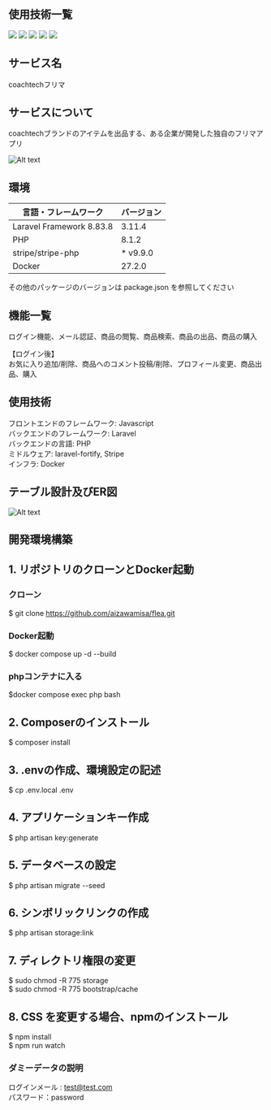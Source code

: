 <div id="top"></div>

## 使用技術一覧
<p style="display: inline">
  <!-- フロントエンドのフレームワーク一覧 -->
<img src="https://img.shields.io/badge/-Javascript-F7DF1E.svg?logo=javascript&style=plastic">
  <!-- バックエンドのフレームワーク一覧 -->
  <img src="https://img.shields.io/badge/-Laravel-E74430.svg?logo=laravel&style=plastic">
  <!-- バックエンドの言語一覧 -->
 <img src="https://img.shields.io/badge/-Php-777BB4.svg?logo=php&style=plastic">
  <!-- ミドルウェア一覧 -->
 <img src="https://img.shields.io/badge/-Stripe-008CDD.svg?logo=stripe&style=plastic">
  <!-- インフラ一覧 -->
<img src="https://img.shields.io/badge/-Docker-1488C6.svg?logo=docker&style=plastic">
</p>

## サービス名

coachtechフリマ

## サービスについて

coachtechブランドのアイテムを出品する、ある企業が開発した独自のフリマアプリ

![Alt text](img/home.png)

## 環境

<!-- 言語、フレームワーク、ミドルウェア、インフラの一覧とバージョンを記載 -->

| 言語・フレームワーク        | バージョン  |
| ------------------------- | ---------- |
| Laravel Framework 8.83.8  | 3.11.4     |
| PHP                       | 8.1.2      |
| stripe/stripe-php         | * v9.9.0   |
| Docker                    | 27.2.0     |

その他のパッケージのバージョンは package.json を参照してください

## 機能一覧  
ログイン機能、メール認証、商品の閲覧、商品検索、商品の出品、商品の購入

【ログイン後】  
お気に入り追加/削除、商品へのコメント投稿/削除、プロフィール変更、商品出品、購入

## 使用技術
フロントエンドのフレームワーク: Javascript  
バックエンドのフレームワーク:  Laravel  
バックエンドの言語: PHP  
ミドルウェア: laravel-fortify, Stripe  
インフラ: Docker  

## テーブル設計及びER図
![Alt text](img/ER.png)

## 開発環境構築

## 1. リポジトリのクローンとDocker起動
### クローン
$ git clone https://github.com/aizawamisa/flea.git

### Docker起動
$ docker compose up -d --build

### phpコンテナに入る
$docker compose exec php bash

## 2. Composerのインストール
$ composer install

## 3. .envの作成、環境設定の記述
$ cp .env.local .env

## 4. アプリケーションキー作成
$ php artisan key:generate

## 5. データベースの設定
$ php artisan migrate --seed

## 6. シンボリックリンクの作成
$ php artisan storage:link

## 7. ディレクトリ権限の変更
$ sudo chmod -R 775 storage  
$ sudo chmod -R 775 bootstrap/cache

## 8. CSS を変更する場合、npmのインストール
$ npm install  
$ npm run watch

### ダミーデータの説明
ログインメール : test@test.com  
パスワード：password  

